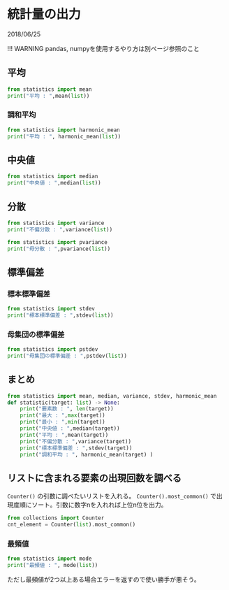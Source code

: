 # 統計量の出力
2018/06/25

!!! WARNING
    pandas, numpyを使用するやり方は別ページ参照のこと

## 平均
```py
from statistics import mean
print("平均 : ",mean(list))
```
### 調和平均
```py
from statistics import harmonic_mean
print("平均 : ", harmonic_mean(list))
```

## 中央値
```py
from statistics import median
print("中央値 : ",median(list))
```

## 分散
```py
from statistics import variance
print("不偏分散 : ",variance(list))
```
```py
from statistics import pvariance
print("母分散 : ",pvariance(list))
```

## 標準偏差
### 標本標準偏差
```py
from statistics import stdev
print("標本標準偏差 : ",stdev(list))
```
### 母集団の標準偏差
```py
from statistics import pstdev
print("母集団の標準偏差 : ",pstdev(list))
```

## まとめ
```py
from statistics import mean, median, variance, stdev, harmonic_mean
def statistic(target: list) -> None:
    print("要素数 : ", len(target))
    print("最大 : ",max(target))
    print("最小 : ",min(target))
    print("中央値 : ",median(target))
    print("平均 : ",mean(target))
    print("不偏分散 : ",variance(target))
    print("標本標準偏差 : ",stdev(target))
    print("調和平均 : ", harmonic_mean(target) )
```

## リストに含まれる要素の出現回数を調べる
`Counter()` の引数に調べたいリストを入れる。
`Counter().most_common()` で出現度順にソート。引数に数字nを入れれば上位n位を出力。

```py
from collections import Counter
cnt_element = Counter(list).most_common()
```

### 最頻値
```py
from statistics import mode
print("最頻値 : ", mode(list))
```
ただし最頻値が2つ以上ある場合エラーを返すので使い勝手が悪そう。


